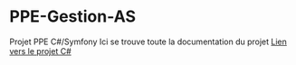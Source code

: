 # PPE-Gestion-AS
Projet PPE C#/Symfony
Ici se trouve toute la documentation du projet
[Lien vers le projet C#](https://github.com/YummYume/Gestion-Association-Sportive/tree/master)
